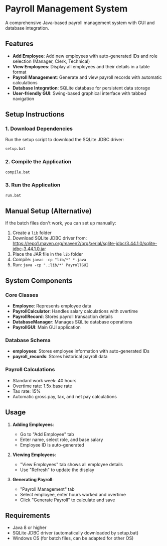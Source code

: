 # Payroll Management System

A comprehensive Java-based payroll management system with GUI and database integration.

## Features

- **Add Employee**: Add new employees with auto-generated IDs and role selection (Manager, Clerk, Technical)
- **View Employees**: Display all employees and their details in a table format
- **Payroll Management**: Generate and view payroll records with automatic calculations
- **Database Integration**: SQLite database for persistent data storage
- **User-friendly GUI**: Swing-based graphical interface with tabbed navigation

## Setup Instructions

### 1. Download Dependencies
Run the setup script to download the SQLite JDBC driver:
```bash
setup.bat
```

### 2. Compile the Application
```bash
compile.bat
```

### 3. Run the Application
```bash
run.bat
```

## Manual Setup (Alternative)

If the batch files don't work, you can set up manually:

1. Create a `lib` folder
2. Download SQLite JDBC driver from: https://repo1.maven.org/maven2/org/xerial/sqlite-jdbc/3.44.1.0/sqlite-jdbc-3.44.1.0.jar
3. Place the JAR file in the `lib` folder
4. Compile: `javac -cp "lib/*" *.java`
5. Run: `java -cp ".;lib/*" PayrollGUI`

## System Components

### Core Classes
- **Employee**: Represents employee data
- **PayrollCalculator**: Handles salary calculations with overtime
- **PayrollRecord**: Stores payroll transaction details
- **DatabaseManager**: Manages SQLite database operations
- **PayrollGUI**: Main GUI application

### Database Schema
- **employees**: Stores employee information with auto-generated IDs
- **payroll_records**: Stores historical payroll data

### Payroll Calculations
- Standard work week: 40 hours
- Overtime rate: 1.5x base rate
- Tax rate: 15%
- Automatic gross pay, tax, and net pay calculations

## Usage

1. **Adding Employees**: 
   - Go to "Add Employee" tab
   - Enter name, select role, and base salary
   - Employee ID is auto-generated

2. **Viewing Employees**:
   - "View Employees" tab shows all employee details
   - Use "Refresh" to update the display

3. **Generating Payroll**:
   - "Payroll Management" tab
   - Select employee, enter hours worked and overtime
   - Click "Generate Payroll" to calculate and save

## Requirements

- Java 8 or higher
- SQLite JDBC driver (automatically downloaded by setup.bat)
- Windows OS (for batch files, can be adapted for other OS)